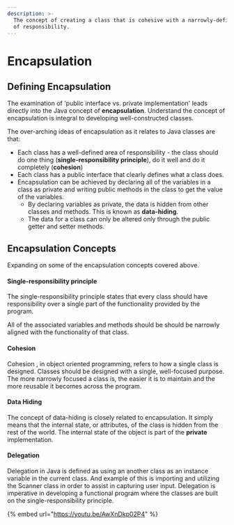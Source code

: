 ```yaml
---
description: >-
  The concept of creating a class that is cohesive with a narrowly-defined area
  of responsibility.
---
```


# Encapsulation

## Defining Encapsulation

The examination of 'public interface vs. private implementation' leads directly into the Java concept of **encapsulation**. Understand the concept of encapsulation is integral to developing well-constructed classes.

The over-arching ideas of encapsulation as it relates to Java classes are that:

* Each class has a well-defined area of responsibility - the class should do one thing \(**single-responsibility principle**\), do it well and do it completely \(**cohesion**\)
* Each class has a public interface that clearly defines what a class does. 
* Encapsulation can be achieved by declaring all of the variables in a class as private and writing public methods in the class to get the value of the variables.
  * By declaring variables as private, the data is hidden from other classes and methods. This is known as **data-hiding**. 
  * The data for a class can only be altered only through the public getter and setter methods. 

## Encapsulation Concepts

Expanding on some of the encapsulation concepts covered above.

#### Single-responsibility principle 

The single-responsibility principle states that every class should have responsibility over a single part of the functionality provided by the program. 

All of the associated variables and methods should be should be narrowly aligned with the functionality of that class. 

#### Cohesion

Cohesion , in object oriented programming, refers to how a single class is designed.  Classes should be designed with a single, well-focused purpose. The more narrowly focused a class is, the easier it is to maintain and the more reusable it becomes across the program. 

#### Data Hiding 

The concept of data-hiding is closely related to encapsulation. It simply means that the internal state, or attributes,  of the class is hidden from the rest of the world. The internal state of the object is part of the **private** implementation. 

#### Delegation

Delegation in Java is defined as using an another class as an instance variable in the current class. And example of this is importing and utilizing the Scanner class in order to assist in capturing user input. Delegation is imperative in developing a functional program where the classes are built on the single-responsibility principle.

{% embed url="https://youtu.be/AwXnDkp02P4" %}

